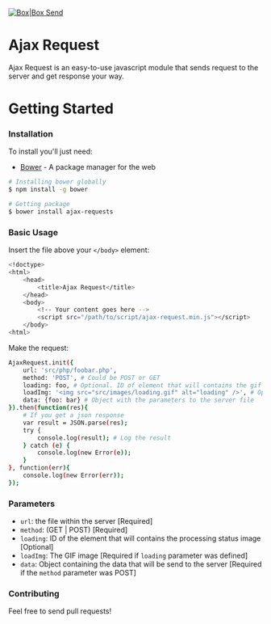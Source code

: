 [![Box|Box Send](https://cdn1.iconfinder.com/data/icons/shop-payment-vol-6/128/shop-08-3-128.png)](#)

# Ajax Request

Ajax Request is an easy-to-use javascript module that sends request to the server and get response your way.

# Getting Started
### Installation

To install you'll just need:

* [Bower](https://bower.io/) - A package manager for the web

```sh
# Installing bower globally
$ npm install -g bower

# Getting package
$ bower install ajax-requests
```

### Basic Usage

Insert the file above your ```</body>``` element:
```sh
<!doctype>
<html>
    <head>
        <title>Ajax Request</title>
    </head>
    <body>
        <!-- Your content goes here -->
        <script src="/path/to/script/ajax-request.min.js"></script>
    </body>
<html>
```
Make the request:
```sh
AjaxRequest.init({
    url: 'src/php/foobar.php',
    method: 'POST', # Could be POST or GET
    loading: foo, # Optional. ID of element that will contains the gif loading
    loadImg: '<img src="src/images/loading.gif" alt="loading" />', # Optional. The GIF
    data: {foo: bar} # Object with the parameters to the server file
}).then(function(res){
    # If you get a json response
    var result = JSON.parse(res);
    try {
        console.log(result); # Log the result
    } catch (e) {
        console.log(new Error(e));
    }
}, function(err){
    console.log(new Error(err));
});
```

### Parameters
  - ```url```: the file within the server [Required]
  - ```method```: (GET | POST) [Required]
  - ```loading```: ID of the element that will contains the processing status image [Optional]
  - ```loadImg```: The GIF image [Required if ```loading``` parameter was defined]
  - ```data```: Object containing the data that will be send to the server [Required if the ```method``` parameter was POST]
 
### Contributing
Feel free to send pull requests!